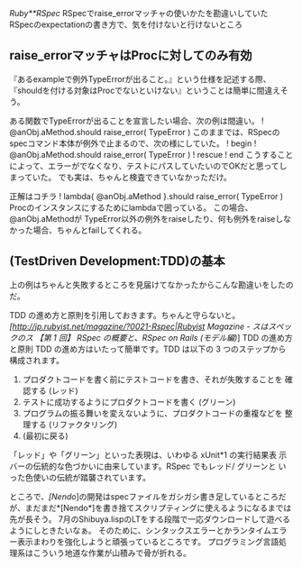 *Ruby**RSpec* RSpecでraise_errorマッチャの使いかたを勘違いしていた
RSpecのexpectationの書き方で、気を付けないと行けないところ

## raise_errorマッチャはProcに対してのみ有効
『あるexampleで例外TypeErrorが出ること。』という仕様を記述する際、『shouldを付ける対象はProcでないといけない』ということは簡単に間違えそう。

ある関数でTypeErrorが出ることを宣言したい場合、次の例は間違い。
! @anObj.aMethod.should raise_error( TypeError )
このままでは、RSpecのspecコマンド本体が例外で止まるので、次の様にしていた。
! begin
!   @anObj.aMethod.should raise_error( TypeError )
! rescue
! end
こうすることによって、エラーがでなくなり、テストにパスしていたいのでOKだと思ってしまっていた。
でも実は、ちゃんと検査できていなかっただけ。

正解はコチラ
! lambda{ @anObj.aMethod }.should raise_error( TypeError )
Procのインスタンスにするためにlambdaで囲っている。
この場合、 @anObj.aMethodが TypeError以外の例外をraiseしたり、何も例外をraiseしなかった場合、ちゃんとfailしてくれる。

## (TestDriven Development:TDD)の基本
上の例はちゃんと失敗するところを見届けてなかったからこんな勘違いをしたのだ。

TDD の進め方と原則を引用しておきます。ちゃんと守らないと。
 *[http://jp.rubyist.net/magazine/?0021-Rspec|Rubyist Magazine - スはスペックのス 【第 1 回】 RSpec の概要と、RSpec on Rails (モデル編)*]
 TDD の進め方と原則
 TDD の進め方はいたって簡単です。TDD は以下の 3 つのステップから構成されます。
  1. プロダクトコードを書く前にテストコードを書き、それが失敗することを
     確認する (レッド)
  2. テストに成功するようにプロダクトコードを書く (グリーン)
  3. プログラムの振る舞いを変えないように、プロダクトコードの重複などを
     整理する (リファクタリング)
  4. (最初に戻る)
 
 「レッド」や「グリーン」といった表現は、いわゆる xUnit*1 の実行結果表
 示バーの伝統的な色づかいに由来しています。RSpec でもレッド/ グリーンと
 いった色使いの伝統が踏襲されています。

ところで、*[Nendo*]の開発はspecファイルをガシガシ書き足しているところだが、まだまだ*[Nendo*]を書き捨てスクリプティングに使えるようになるまでは先が長そう。
7月のShibuya.lispのLTをする段階で一応ダウンロードして遊べるようにしときたいなぁ。
そのために、シンタックスエラーとかランタイムエラー表示まわりを強化しようと頑張っているところです。
プログラミング言語処理系はこういう地道な作業が山積みで骨が折れる。
